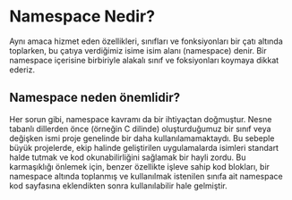 # Namespace Nedir?
Aynı amaca hizmet eden özellikleri, sınıfları ve fonksiyonları bir çatı altında toplarken, bu çatıya verdiğimiz isime isim alanı (namespace) denir.
Bir namespace içerisine birbiriyle alakalı sınıf ve foksiyonları koymaya dikkat ederiz.

## Namespace neden önemlidir?
Her sorun gibi, namespace kavramı da bir ihtiyaçtan doğmuştur. Nesne tabanlı dillerden önce (örneğin C dilinde) oluşturduğumuz bir sınıf veya değişken ismi proje genelinde bir daha kullanılamamaktaydı. Bu sebeple büyük projelerde, ekip halinde geliştirilen uygulamalarda isimleri standart halde tutmak ve kod okunabilirliğini sağlamak bir hayli zordu.
Bu karmaşıklığı önlemek için, benzer özellikte işleve sahip kod blokları, bir namespace altında toplanmış ve kullanılmak istenilen sınıfa ait namespace kod sayfasına eklendikten sonra kullanılabilir hale gelmiştir.

